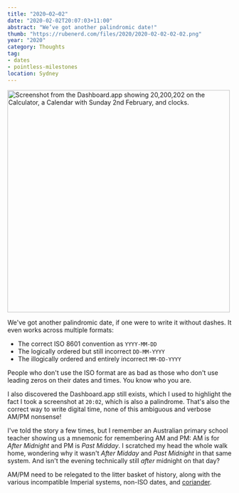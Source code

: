 ```yaml
---
title: "2020–02–02"
date: "2020-02-02T20:07:03+11:00"
abstract: "We’ve got another palindromic date!"
thumb: "https://rubenerd.com/files/2020/2020-02-02-02-02.png"
year: "2020"
category: Thoughts
tag:
- dates
- pointless-milestones
location: Sydney
---
```

<p><img src="https://rubenerd.com/files/2020/20200202-2002.png" alt="Screenshot from the Dashboard.app showing 20,200,202 on the Calculator, a Calendar with Sunday 2nd February, and clocks." style="width:500px" /></p>

We've got another palindromic date, if one were to write it without dashes. It even works across multiple formats:

* The correct ISO 8601 convention as `YYYY-MM-DD`
* The logically ordered but still incorrect `DD-MM-YYYY`
* The illogically ordered and entirely incorrect `MM-DD-YYYY`

People who don't use the ISO format are as bad as those who don't use leading zeros on their dates and times. You know who you are.

I also discovered the Dashboard.app still exists, which I used to highlight the fact I took a screenshot at `20:02`, which is also a palindrome. That's also the correct way to write digital time, none of this ambiguous and verbose AM/PM nonsense!

I've told the story a few times, but I remember an Australian primary school teacher showing us a mnemonic for remembering AM and PM: AM is for *After Midnight* and PM is *Past Midday*. I scratched my head the whole walk home, wondering why it wasn't *After Midday* and *Past Midnight* in that same system. And isn't the evening technically still *after* midnight on that day?

AM/PM need to be relegated to the litter basket of history, along with the various incompatible Imperial systems, non-ISO dates, and [coriander](https://www.nature.com/news/soapy-taste-of-coriander-linked-to-genetic-variants-1.11398).
